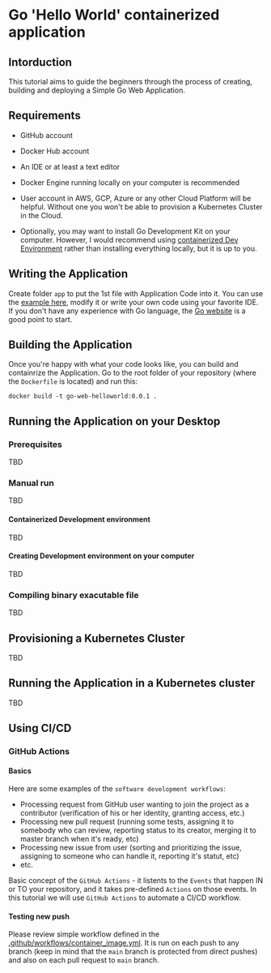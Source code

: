 # Go 'Hello World' containerized application

## Intorduction
This tutorial aims to guide the beginners through the process of creating, building and deploying a Simple Go Web Application.

## Requirements
* GitHub account
* Docker Hub account
* An IDE or at least a text editor
* Docker Engine running locally on your computer is recommended
* User account in AWS, GCP, Azure or any other Cloud Platform will be helpful. Without one you won't be able to provision a Kubernetes Cluster in the Cloud.

* Optionally, you may want to install Go Development Kit on your computer. However, I would recommend using [containerized Dev Environment](#containerized-development-environment) rather than installing everything locally, but it is up to you.

## Writing the Application
Create folder `app` to put the 1st file with Application Code into it. You can use the [example here](app/server.go), modify it or write your own code using your favorite IDE. If you don't have any experience with Go language, the [Go website](https://go.dev/) is a good point to start.

## Building the Application
Once you're happy with what your code looks like, you can build and containrize the Application. Go to the root folder of your repository (where the `Dockerfile` is located) and run this:
```
docker build -t go-web-helloworld:0.0.1 .
```

## Running the Application on your Desktop
### Prerequisites
TBD

### Manual run
TBD

#### Containerized Development environment
TBD

#### Creating Development environment on your computer
TBD

### Compiling binary exacutable file
TBD

## Provisioning a Kubernetes Cluster
TBD

## Running the Application in a Kubernetes cluster
TBD

## Using CI/CD
### GitHub Actions
#### Basics
Here are some examples of the `software development workflows`:
* Processing request from GitHub user wanting to join the project as a contributor (verification of his or her identity, granting access, etc.)
* Processing new pull request (running some tests, assigning it to somebody who can review, reporting status to its creator, merging it to master branch when it's ready, etc)
* Processing new issue from user (sorting and prioritizing the issue, assigning to someone who can handle it, reporting it's statut, etc)
* etc.

Basic concept of the `GitHub Actions` - it listents to the `Events` that happen IN or TO your repository, and it takes pre-defined `Actions` on those events.
In this tutorial we will use `GitHub Actions` to automate a CI/CD workflow.

#### Testing new push
Please review simple workflow defined in the [.github/workflows/container_image.yml](.github/workflows/container_image.yml). It is run on each push to any branch (keep in mind that the `main` branch is protected from direct pushes) and also on each pull request to `main` branch.